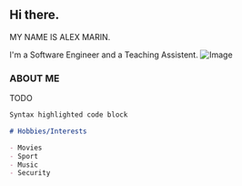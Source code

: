 ## Hi there. 

MY NAME IS ALEX MARIN.

I'm a Software Engineer and a Teaching Assistent.
![Image](https://github.com/marin-cristian-alexandru/marin-cristian-alexandru.github.io/DRS_3573_20200211_Edited.jpg?raw=true)


### ABOUT ME
TODO

```markdown
Syntax highlighted code block

# Hobbies/Interests

- Movies
- Sport
- Music
- Security
```
